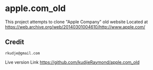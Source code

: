 # apple.com_old
This project attempts to  clone  "Apple Company" old  website Located at https://web.archive.org/web/20140301004610/http://www.apple.com/

## Credit
	rkudje@gmail.com

 Live version Link https://github.com/kudjieRaymond/apple.com_old